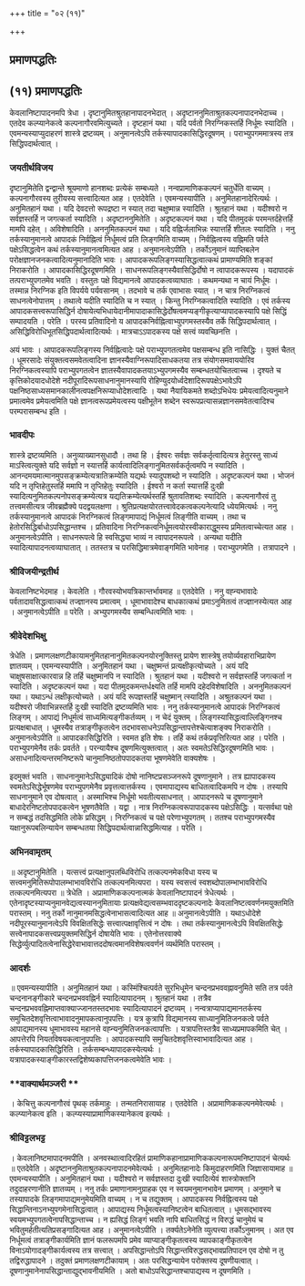 +++
title = "०२ (११)"

+++


## प्रमाणपद्धतिः

## (११) प्रमाणपद्धतिः

केवलानिष्टापादनमपि त्रेधा । दृष्टानुमितश्रुतहानापादनभेदात् । अदृष्टाननुमिताश्रुतकल्पनापादनभेदाच्च । एतदेव कल्प्यानेकत्वे कल्पनागौरवमित्युच्यते । दृष्टहानं यथा । यदि पर्वतो निरग्निकस्तर्हि निर्धूमः स्यादिति । एवमन्यस्याप्युदाहरणं शास्त्रे द्रष्टव्यम् । अनुमानत्वेऽपि तर्कस्यापादकासिद्धिरदूषणम् । पराभ्युपगममात्रस्य तत्र सिद्धिपदार्थत्वात् ।

### जयतीर्थविजय

दृष्टानुमितेति द्वन्द्वान्ते श्रूयमाणो हानशब्दः प्रत्येकं सम्बध्यते । नन्वप्रामाणिककल्पनं चतुर्धेति वाच्यम् । कल्पनागौरवस्य तुरीयस्य सत्त्वादित्यत आह । एतदेवेति । एवमन्यस्यापीति । अनुमितहानादेरित्यर्थः । अनुमितहानं यथा । यदि देवदत्तो रूपद्रष्टा न स्यात् तदा चक्षुष्मान्न स्यादिति । श्रुतहानं यथा । यदीश्वरो न सर्वज्ञस्तर्हि न जगत्कर्ता स्यादिति । अदृष्टाननुमितेति । अदृष्टकल्पनं यथा । यदि पीतमुदकं परमन्तर्दहेत्तर्हि मामपि दहेत् । अविशेषादिति । अननुमितकल्पनं यथा । यदि वह्निर्जलाभिन्नः स्यात्तर्हि शीतलः स्यादिति । ननु तर्कस्यानुमानत्वे आपादकं निर्वह्नित्वं निर्धूमत्वं प्रति लिङ्गमिति वाच्यम् । निर्वह्नित्वस्य वह्निमति पर्वते पक्षेऽसिद्धत्वेन कथं तर्कस्यानुमानत्वमित्यत आह । अनुमानत्वेऽपीति । तर्कोऽनुमानं व्याप्तिबलेन परोक्षज्ञानजनकत्वादित्यनुमानादिति भावः । आपादकरूपलिङ्गस्यासिद्धत्वात्कथं प्रामाण्यमिति शङ्कां निराकरोति । आपादकासिद्धिरदूषणमिति । साधनरूपलिङ्गस्यैवासिद्धिर्दोषो न त्वापादकरूपस्य । यदापादकं तत्पराभ्युपगतमेव भवति । वस्तुतः पक्षे विद्यमानत्वे आपादकत्वव्याघातः । कथमन्यथा न चायं निर्धूमः । तस्मान्न निरग्निक इति विपर्यये पर्यवसानम् । तदभावे च तर्क एवाभासः स्यात् । न चात्र निरग्निकत्वं साधनत्वेनोपात्तम् । तथात्वे यदीति स्यादिति च न स्यात् । किन्तु निरग्निकत्वादिति स्यादिति । एवं तर्कस्य आपादकसत्त्वरूपासिद्धिर्न दोषायेत्यभिधायेदानीमापादाकासिद्धेर्दोषत्वमप्यङ्गीकृत्याप्यापादकस्यापि पक्षे सिद्धिं सम्पादयति । परेति । परस्य प्रतिवादिनो य आपादकनिर्वह्नित्वाभ्युपगमस्तस्यैव तर्के सिद्धिपदार्थत्वात् । असिद्धिविरोधिभूतसिद्धिपदार्थत्वादित्यर्थः । मात्रचाऽऽपादकस्य पक्षे सत्त्वं व्यवच्छिनत्ति ।

अयं भावः । आपादकरूपलिङ्गस्य निर्वह्नित्वादेः पक्षे पराभ्युपगतत्वमेव पक्षसम्बन्ध इति नासिद्धिः । युक्तं चैतत् । धूमरसादेः संयुक्तत्वसमवेतत्वादिना ज्ञानस्यैवाग्निरूपादिसाधकतया तत्र संयोगसमवाययोरिव निरग्निकत्वस्यापि पराभ्युपगतत्वेन ज्ञातस्यैवापादकतयाऽभ्युपगमस्यैव सम्बन्धतयोचितत्वाच्च । दृश्यते च कृत्तिकोदयादधोदेशे नदीपूरादिरूपसाधनानुमानस्यापि रोहिण्युदयोर्ध्वदेशादिरूपपक्षेऽभावेऽपि पक्षनिष्ठसाध्यसमानकालीनत्वपक्षनिरूप्याधोदेशत्वादिः । यथा नैयायिकमते शब्दोऽभिधेयः प्रमेयत्वादित्यनुमाने प्रमात्वमेव प्रमेयत्वमिति पक्षे ज्ञानत्वरूपप्रमेयत्वस्य पक्षीभूतेन शब्देन स्वरूपप्रत्यासन्नज्ञानसमवेतत्वादिश्च परम्परासम्बन्ध इति ।

### भावदीपः

शास्त्रे द्रष्टव्यमिति । अनुव्याख्यानसुधादौ । तथा हि । ईश्वरः सर्वज्ञः सर्वकर्तृत्वादित्यत्र हेतुरस्तु साध्यं माऽस्त्वित्युक्ते यदि सर्वज्ञो न स्यात्तर्हि कार्यत्वादिलिङ्गानुमितसर्वकर्तृत्वमपि न स्यादिति । आनन्दमयमात्मानमुपसङ्क्रम्येत्यत्रातिक्रम्येति यद्यर्थः स्यादुपशब्दो न स्यादिति । अदृष्टकल्पनं यथा । भोजनं यदि न तृप्तिहेतुस्तर्हि ममापि न तृप्तिहेतुः स्यादिति । ईश्वरो न कर्ता स्यात्तर्हि दुःखी स्यादित्यनुमितकल्पनोपसङ्क्रम्येत्यत्र यद्यतिक्रम्येत्यर्थस्तर्हि श्रुतावतिशब्दः स्यादिति । कल्पनागौरवं तु तत्त्वमसीत्यत्र जीवब्रह्मैक्ये पदद्वयलक्षणा । श्रुतिप्रत्यक्षयोरतत्त्वावेदकत्वकल्पनेत्यादि ध्येयमित्यर्थः । ननु तर्कस्यानुमानत्वे आपादकं निरग्निकत्वं लिङ्गमापाद्यं निर्धूमत्वं लिङ्गीति वाच्यम् । तथा च हेतोरसिद्धिर्बाधोऽपसिद्धान्तश्च । प्रतिवादिना निरग्निकत्वनिर्धूमत्वयोरस्वीकाराद्धूमस्य प्रमितत्वाच्चेत्यत आह । अनुमानत्वेऽपीति । साधनरूपत्वे हि स्वसिद्ध्या भाव्यं न त्वापादनरूपत्वे । अन्यथा यदीति स्यादित्यापादनत्वव्याघातात् । ततस्तत्र च परसिद्धिमात्रमेवाङ्गमिति भावेनाह । पराभ्युपगमेति । तत्रापादने ।

### **श्रीविजयीन्द्रतीर्थ**

केवलानिष्टभेदमाह । केवलेति । गौरवस्योभयत्रिकान्तर्भावमाह ॥ एतदेवेति । ननु वह्न्यभावादेः पर्वतादावसिद्धत्वात्कथं तज्ज्ञानस्य प्रमात्वम् । धूमाभावादेश्च बाधकात्कथं प्रमाऽनुमितत्वं तज्ज्ञानस्येत्यत आह । अनुमानत्वेऽपीति ॥ परेति । अभ्युपगमस्यैव सम्बन्धित्वमिति भावः ।

### **श्रीवेदेशभिक्षु**

त्रेधेति । प्रमाणलक्षणटीकायामनुमितहानानुमितकल्पनयोरनुक्तिस्तु प्रायेण शास्त्रेषु तयोर्व्यवहाराभिप्रायेण ज्ञातव्यम् । एवमन्यस्यापीति । अनुमितहानं यथा । चक्षुष्मन्तं प्रत्यक्षीकृत्योच्यते । अयं यदि चाक्षुषसाक्षात्कारवान्न हि तर्हि चक्षुष्मानपि न स्यादिति । श्रुतहानं यथा । यदीश्वरो न सर्वज्ञस्तर्हि जगत्कर्ता न स्यादिति । अदृष्टकल्पनं यथा । यदा पीतमुदकमन्तर्धक्ष्यति तर्हि मामपि दहेदविशेषादिति । अननुमितकल्पनं यथा । यथाऽन्धं लक्षीकृत्योच्यते । अयं यदि रूपज्ञस्तर्हि चक्षुष्मान् त्स्यादिति । अश्रुतकल्पनं यथा । यदीश्वरो जीवाभिन्नस्तर्हि दुःखी स्यादिति द्रष्टव्यमिति भावः । ननु तर्कस्यानुमानत्वे आपादकं निरग्निकत्वं लिङ्गम् । आपाद्यं निधूर्मत्वं साध्यमित्यङ्गीकर्तव्यम् । न चेदं युक्तम् । लिङ्गस्यासिद्धत्वाल्लिङ्गिनश्च प्रत्यक्षबाधात् । धूमस्यैव तत्राङ्गीकृतत्वेन तदभावसाधनेऽपसिद्धान्तापत्तेश्चेत्याशङ्क्य निराकरोति । अनुमानत्वेऽपीति ॥ आपादकासिद्धिरिति । स्वमत इति शेषः । तर्हि कथं तर्कप्रवृत्तिरित्यत आह । परेति । पराभ्युपगमेनैव तर्कः प्रवर्तते । परन्यायैश्च दूषणमित्युक्तत्वात् । अतः स्वमतेऽसिद्धिरदूषणमिति भावः । असाधनादित्यन्तरमनिष्टरूपे चानुमानिष्ठतोपपादकतया भूषणमेवेति वाक्यशेषः ।

इदमुक्तं भवति । साधनानुमानेऽसिद्ध्यादिकं दोषो नानिष्टप्रसञ्जनरूपे दूषणानुमाने । तत्र ह्यापादकस्य स्वमतेऽसिद्धेर्भूषणमेव पराभ्युपगमेनैव प्रवृत्तत्वात्तर्कस्य । एवमापाद्यस्य बाधितत्वादिकमपि न दोषः । तस्यापि साधनानुमाने एव दोषत्वात् । अस्माभिश्च निर्धूमो भवतीत्यसाधनात् । आपादनरूपे च दूषणानुमाने बाधादेरनिष्टतोपपादकत्वेन भूषणतैवेति । यद्वा । नात्र निरग्निकत्वरूपापादकस्य पक्षेऽसिद्धिः । यत्सर्वथा पक्षे न सम्बद्धं तदसिद्धमिति लोके प्रसिद्धम् । निरग्निकत्वं च पक्षे परेणाभ्युपगतम् । ततश्च पराभ्युपगमस्यैव यक्षानुरूपबलिन्यायेन सम्बन्धतया सिद्धिपदार्थत्वान्नासिद्धमित्याह । परेति ।

### **अभिनवामृतम्**

॥ अदृष्टानुमितेति । यत्सत्त्वं प्रत्यक्षानुपलब्धिविरोधि तत्कल्पनमेकविधा यस्य च सत्त्वमनुमितिरूपोपालम्भाभावविरोधि तत्कल्पनमित्यपरा । यस्य स्वसत्त्वं स्वशब्दोपालम्भाभावविरोधि तत्कल्पनमित्यपरा ॥ त्रेधेति । अप्रामाणिककल्पनात्मकं केवलानिष्टापादनं त्रेधेत्यर्थः । एतेनादृष्टस्याप्यनुमानवेद्यत्वस्याननुमितायाः प्रत्यक्षवेद्यत्वसम्भवाददृष्टकल्पनादेः केवलानिष्टत्ववर्णनमयुक्तमिति परास्तम् । ननु तर्को नानुमानमसिद्धत्वेनाभासत्वादित्यत आह ॥ अनुमानत्वेऽपीति । यथाऽधोदेशे नदीपूरस्यानुमानत्वेऽपि विवक्षितसिद्धेः सत्त्वात्पक्षावृत्तित्वं न दोषः । तथा तर्कस्यानुमानत्वेऽपि विवक्षितसिद्धेः सत्त्वेनापादकसत्त्वप्रयुक्तमसिद्धिर्न दोषायेति भावः । एतेनोत्तरवाक्ये सिद्धेर्व्युत्पादितत्वेनासिद्धेरेवाभावात्तददोषत्वमानविशेषत्ववर्णनं व्यर्थमिति परास्तम् ।

### **आदर्शः**

॥ एवमन्यस्यापीति । अनुमितहानं यथा । कस्मिंश्चित्पर्वते सुरभिधूमेन चन्दनप्रभववह्नावनुमिते सति तत्र पर्वते चन्दनानङ्गीकारे चन्दनप्रभववह्निर्न स्यादित्यापादनम् । श्रुतहानं यथा । तत्रैव चन्दनप्रभववह्निमाप्तवाक्याज्जानतस्तदभावः स्यादित्यापादनं द्रष्टव्यम् । नन्वत्राप्यापाद्यमानतर्कस्य समुचितदेशवृत्तित्वाभावादनुमापकत्वानुपपत्तिः । यत्र कुत्रापि विद्यमानस्य साध्यानुमितिजनकत्वे पर्वते आपाद्यमानस्य धूमाभावस्य महानसे वह्न्यनुमितिजनकत्वापत्तिः । यत्रापत्तिस्तत्रैव साध्यप्रमापकमिति चेत् । आपत्तेरपि नियतविषयकत्वानुपपत्तिः । आपादकस्यापि समुचितदेशवृत्तिस्वाभावादित्यत आह । तर्कस्यापादकासिद्धिरिति । तर्कसम्बन्ध्यापादकस्येत्यर्थः । यत्रापादकस्याङ्गीकारस्तद्विशेष्यकापत्तिजनकत्वमेवेति भावः ।

### **वाक्यार्थमञ्जरी **

। केचित्तु कल्पनागौरवं पृथक् तर्कमाहुः । तन्मतनिरासायाह । एतदेवेति । अप्रामाणिककल्पनमेवेत्यर्थः । कल्प्यानेकत्व इति । कल्प्यस्याप्रामाणिकस्यानेकत्व इत्यर्थः ।

### **श्रीविट्टलभट्ट**

। केवलानिष्टमापादनमपीति । अनवस्थात्वादिरहितं प्रामाणिकहानाप्रामाणिककल्पनारूपमनिष्टापादनं चेत्यर्थः ॥ एतदेवेति । अदृष्टाननुमिताश्रुतकल्पनापादनमेवेत्यर्थः । अनुमितहानादेः किमुदाहरणमिति जिज्ञासायामाह ॥ एवमन्यस्यापीति । अनुमितहानं यथा । यदीश्वरो न सर्वज्ञस्तदा दुःखी स्यादित्येवं शास्त्रोक्तानि तदुदाहरणानीति ज्ञातव्यम् । ननु तर्कः प्रमाणानामनुग्राहक एव न स्वयमनुमानभावेन प्रमाणम् । अनुमाने च तस्यापादके लिङ्गमापाद्यमनुमेयमिति वाच्यम् । न च तद्युक्तम् । आपादकस्य निर्वह्नित्वस्य पक्षे सिद्धान्तिनाऽनभ्युपगमेनासिद्धत्वात् । आपाद्यस्य निर्धूमत्वस्यानिष्टत्वेन बाधितत्वात् । धूमसद्भावस्य स्वयमभ्युपगतत्वेनापसिद्धान्ताच्च । न ह्यसिद्धं लिङ्गं भवति नापि बाधितसिद्धं न विरुद्धं चानुमेयं च भवितुमर्हतीत्यतिप्रसङ्गादित्यत आह । अनुमानत्वेऽपीति । तर्क्यतेऽनेनेति व्युत्पत्त्या तर्कोऽनुमानम् । अत एव निर्धूमत्वं तत्राङ्गीकार्यमिति ज्ञानं फलरूपमपि प्रमेव व्याप्याङ्गीकृतत्वस्य व्यापकाङ्गीकृतत्वेन विनाऽयोगादङ्गीकार्यत्वस्य तत्र सत्त्वात् । अपसिद्धान्तोऽपि सिद्धान्तविरुद्धसद्भावप्रतिपादन एव दोषो न तु तद्विरुद्धापादने । तदुक्तं प्रमाणलक्षणटीकायाम् । अतः परसिद्धन्यायेन परोक्तस्य दूषणीयत्वात् । दूषणानुमानेनापसिद्धान्ताद्युद्भावनीयमिति । अतो बाधोऽपसिद्धान्तश्चापाद्यस्य न दूषणमिति ।


